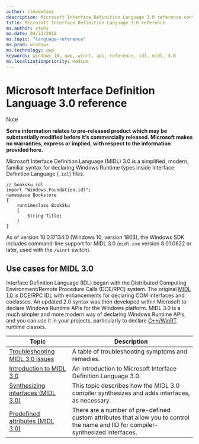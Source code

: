 ```yaml
---
author: stevewhims
description: Microsoft Interface Definition Language 3.0 reference content.
title: Microsoft Interface Definition Language 3.0 reference
ms.author: stwhi
ms.date: 04/23/2018
ms.topic: "language-reference"
ms.prod: windows
ms.technology: uwp
keywords: windows 10, uwp, winrt, api, reference, idl, midl, 3.0
ms.localizationpriority: medium
---
```


# Microsoft Interface Definition Language 3.0 reference
> [!NOTE]
> **Some information relates to pre-released product which may be substantially modified before it’s commercially released. Microsoft makes no warranties, express or implied, with respect to the information provided here.**

Microsoft Interface Definition Language (MIDL) 3.0 is a simplified, modern, familiar syntax for declaring Windows Runtime types inside Interface Definition Language (`.idl`) files.

```idl
// booksku.idl
import "Windows.Foundation.idl";
namespace Bookstore
{
	runtimeclass BookSku
	{
		String Title;
	}
}
```

As of version 10.0.17134.0 (Windows 10, version 1803), the Windows SDK includes command-line support for MIDL 3.0 (`midl.exe` version 8.01.0622 or later, used with the `/winrt` switch).

## Use cases for MIDL 3.0
Interface Definition Language (IDL) began with the Distributed Computing Environment/Remote Procedure Calls (DCE/RPC) system. The original [MIDL 1.0](https://msdn.microsoft.com/library/windows/desktop/aa367091) is DCE/RPC IDL with enhancements for declaring COM interfaces and coclasses. An updated 2.0 syntax was then developed within Microsoft to declare Windows Runtime APIs for the Windows platform. MIDL 3.0 is a much simpler and more modern way of declaring Windows Runtime APIs, and you can use it in your projects, particularly to declare [C++/WinRT](/windows/uwp/cpp-and-winrt-apis/index) runtime classes.

| Topic | Description |
| - | - |
| [Troubleshooting MIDL 3.0 issues](troubleshooting.md) | A table of troubleshooting symptoms and remedies. |
| [Introduction to MIDL 3.0](intro.md) | An introduction to Microsoft Interface Definition Language 3.0. |
| [Synthesizing interfaces (MIDL 3.0)](synthesizing-interfaces.md) | This topic describes how the MIDL 3.0 compiler synthesizes and adds interfaces, as necessary. |
| [Predefined attributes (MIDL 3.0)](predefined-attributes.md) | There are a number of pre-defined custom attributes that allow you to control the name and IID for compiler-synthesized interfaces. |
